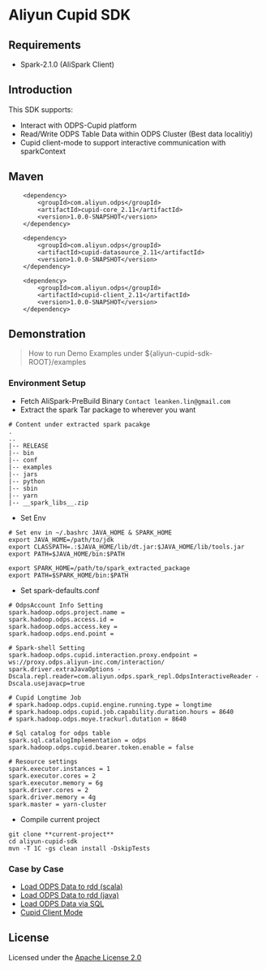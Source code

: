 # Aliyun Cupid SDK

## Requirements

- Spark-2.1.0 (AliSpark Client)

## Introduction

This SDK supports:
* Interact with ODPS-Cupid platform
* Read/Write ODPS Table Data within ODPS Cluster (Best data localitiy)
* Cupid client-mode to support interactive communication with sparkContext

## Maven 

```
    <dependency>
        <groupId>com.aliyun.odps</groupId>
        <artifactId>cupid-core_2.11</artifactId>
        <version>1.0.0-SNAPSHOT</version>
    </dependency>

    <dependency>
        <groupId>com.aliyun.odps</groupId>
        <artifactId>cupid-datasource_2.11</artifactId>
        <version>1.0.0-SNAPSHOT</version>
    </dependency>

    <dependency>
        <groupId>com.aliyun.odps</groupId>
        <artifactId>cupid-client_2.11</artifactId>
        <version>1.0.0-SNAPSHOT</version>
    </dependency>
```

## Demonstration
> How to run Demo Examples under ${aliyun-cupid-sdk-ROOT}/examples

### Environment Setup

* Fetch AliSpark-PreBuild Binary `Contact leanken.lin@gmail.com`
* Extract the spark Tar package to wherever you want

```
# Content under extracted spark pacakge
.
..
|-- RELEASE
|-- bin
|-- conf
|-- examples
|-- jars
|-- python
|-- sbin
|-- yarn
|-- __spark_libs__.zip
```

* Set Env

```
# Set env in ~/.bashrc JAVA_HOME & SPARK_HOME
export JAVA_HOME=/path/to/jdk
export CLASSPATH=.:$JAVA_HOME/lib/dt.jar:$JAVA_HOME/lib/tools.jar
export PATH=$JAVA_HOME/bin:$PATH

export SPARK_HOME=/path/to/spark_extracted_package
export PATH=$SPARK_HOME/bin:$PATH
```

* Set spark-defaults.conf

```
# OdpsAccount Info Setting
spark.hadoop.odps.project.name =
spark.hadoop.odps.access.id = 
spark.hadoop.odps.access.key = 
spark.hadoop.odps.end.point = 

# Spark-shell Setting
spark.hadoop.odps.cupid.interaction.proxy.endpoint = ws://proxy.odps.aliyun-inc.com/interaction/
spark.driver.extraJavaOptions -Dscala.repl.reader=com.aliyun.odps.spark_repl.OdpsInteractiveReader -Dscala.usejavacp=true

# Cupid Longtime Job
# spark.hadoop.odps.cupid.engine.running.type = longtime
# spark.hadoop.odps.cupid.job.capability.duration.hours = 8640
# spark.hadoop.odps.moye.trackurl.dutation = 8640

# Sql catalog for odps table
spark.sql.catalogImplementation = odps
spark.hadoop.odps.cupid.bearer.token.enable = false

# Resource settings
spark.executor.instances = 1
spark.executor.cores = 2
spark.executor.memory = 6g
spark.driver.cores = 2
spark.driver.memory = 4g
spark.master = yarn-cluster
```

* Compile current project

```
git clone **current-project**
cd aliyun-cupid-sdk
mvn -T 1C -gs clean install -DskipTests
```

### Case by Case

* [Load ODPS Data to rdd (scala)](docs/rdd-scala.md)
* [Load ODPS Data to rdd (java)](docs/rdd-java.md)
* [Load ODPS Data via SQL](docs/odps-sql.md)
* [Cupid Client Mode](docs/cupid-client.md)


## License

Licensed under the [Apache License 2.0](https://www.apache.org/licenses/LICENSE-2.0.html)